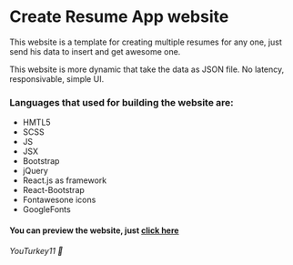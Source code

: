 # Create Resume App website

This website is a template for creating multiple resumes for any one,
just send his data to insert and get awesome one.

This website is more dynamic that take the data as JSON file.
No latency, responsivable, simple UI.

### Languages that used for building the website are:

* HMTL5
* SCSS
* JS
* JSX
* Bootstrap
* jQuery
* React.js as framework
* React-Bootstrap
* Fontawesone icons
* GoogleFonts

#### You can preview the website, just **[click here](https://create-resume-app.vercel.app)**

###### *YouTurkey11* :wave: